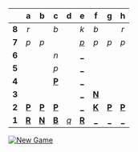 |     |  a  |  b  |  c  |  d  |  e  |  f  |  g  |  h  |
|:---:|:---:|:---:|:---:|:---:|:---:|:---:|:---:|:---:|
|  **8**  |  _r_  |     |  _b_  |     |  _k_  |  _b_  |     |  _r_  |
|  **7**  |  _p_  |  _p_  |     |     |  [_p_](http://localhost:8080/api/chess/play?move=e1e7)  |  _p_  |  _p_  |  _p_  |
|  **6**  |     |     |  _n_  |     |  [_](http://localhost:8080/api/chess/play?move=e1e6)  |     |     |     |
|  **5**  |     |     |  _p_  |     |  [_](http://localhost:8080/api/chess/play?move=e1e5)  |     |     |     |
|  **4**  |     |     |  [**P**](https://github.com/grim-kalman)  |     |  [_](http://localhost:8080/api/chess/play?move=e1e4)  |     |     |     |
|  **3**  |     |     |     |     |  [_](http://localhost:8080/api/chess/play?move=e1e3)  |  [**N**](http://localhost:8080/api/chess/select?square=f3)  |     |     |
|  **2**  |  [**P**](http://localhost:8080/api/chess/select?square=a2)  |  [**P**](http://localhost:8080/api/chess/select?square=b2)  |  [**P**](http://localhost:8080/api/chess/select?square=c2)  |     |  [_](http://localhost:8080/api/chess/play?move=e1e2)  |  [**K**](http://localhost:8080/api/chess/select?square=f2)  |  [**P**](http://localhost:8080/api/chess/select?square=g2)  |  [**P**](http://localhost:8080/api/chess/select?square=h2)  |
|  **1**  |  [**R**](https://github.com/grim-kalman)  |  [**N**](http://localhost:8080/api/chess/select?square=b1)  |  [**B**](http://localhost:8080/api/chess/select?square=c1)  |  [_q_](http://localhost:8080/api/chess/play?move=e1d1)  |  [**R**](http://localhost:8080/api/chess/select?square=e1)  |  [_](http://localhost:8080/api/chess/play?move=e1f1)  |  [_](http://localhost:8080/api/chess/play?move=e1g1)  |  [_](http://localhost:8080/api/chess/play?move=e1h1)  |

[![New Game](https://img.shields.io/badge/new_game-4CAF50)](http://localhost:8080/api/chess/new)
